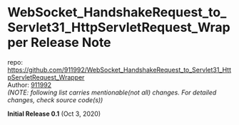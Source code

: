 # WebSocket_HandshakeRequest_to_Servlet31_HttpServletRequest_Wrapper Release Note

repo: https://github.com/911992/WebSocket_HandshakeRequest_to_Servlet31_HttpServletRequest_Wrapper  
Author: [911992](https://github.com/911992)  
*(NOTE: following list carries mentionable(not all) changes. For detailed changes, check source code(s))*  

**Initial Release 0.1** (Oct 3, 2020)